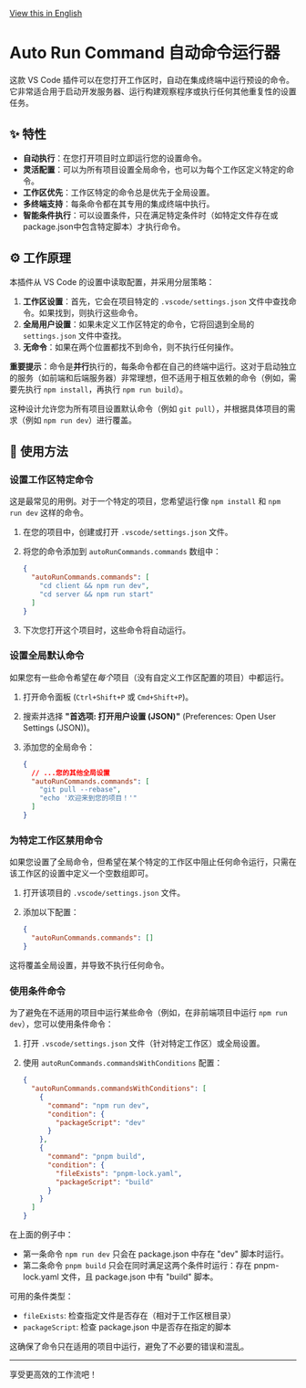 [View this in English](./README.en.md)

# Auto Run Command 自动命令运行器

这款 VS Code 插件可以在您打开工作区时，自动在集成终端中运行预设的命令。它非常适合用于启动开发服务器、运行构建观察程序或执行任何其他重复性的设置任务。

## ✨ 特性

- **自动执行**：在您打开项目时立即运行您的设置命令。
- **灵活配置**：可以为所有项目设置全局命令，也可以为每个工作区定义特定的命令。
- **工作区优先**：工作区特定的命令总是优先于全局设置。
- **多终端支持**：每条命令都在其专用的集成终端中执行。
- **智能条件执行**：可以设置条件，只在满足特定条件时（如特定文件存在或package.json中包含特定脚本）才执行命令。

## ⚙️ 工作原理

本插件从 VS Code 的设置中读取配置，并采用分层策略：

1.  **工作区设置**：首先，它会在项目特定的 `.vscode/settings.json` 文件中查找命令。如果找到，则执行这些命令。
2.  **全局用户设置**：如果未定义工作区特定的命令，它将回退到全局的 `settings.json` 文件中查找。
3.  **无命令**：如果在两个位置都找不到命令，则不执行任何操作。

**重要提示**：命令是**并行**执行的，每条命令都在自己的终端中运行。这对于启动独立的服务（如前端和后端服务器）非常理想，但不适用于相互依赖的命令（例如，需要先执行 `npm install`，再执行 `npm run build`）。

这种设计允许您为所有项目设置默认命令（例如 `git pull`），并根据具体项目的需求（例如 `npm run dev`）进行覆盖。

## 🚀 使用方法

### 设置工作区特定命令

这是最常见的用例。对于一个特定的项目，您希望运行像 `npm install` 和 `npm run dev` 这样的命令。

1.  在您的项目中，创建或打开 `.vscode/settings.json` 文件。
2.  将您的命令添加到 `autoRunCommands.commands` 数组中：

    ```json
    {
      "autoRunCommands.commands": [
        "cd client && npm run dev",
        "cd server && npm run start"
      ]
    }
    ```

3.  下次您打开这个项目时，这些命令将自动运行。

### 设置全局默认命令

如果您有一些命令希望在*每个*项目（没有自定义工作区配置的项目）中都运行。

1.  打开命令面板 (`Ctrl+Shift+P` 或 `Cmd+Shift+P`)。
2.  搜索并选择 **"首选项: 打开用户设置 (JSON)"** (Preferences: Open User Settings (JSON))。
3.  添加您的全局命令：

    ```json
    {
      // ...您的其他全局设置
      "autoRunCommands.commands": [
        "git pull --rebase",
        "echo '欢迎来到您的项目！'"
      ]
    }
    ```

### 为特定工作区禁用命令

如果您设置了全局命令，但希望在某个特定的工作区中阻止任何命令运行，只需在该工作区的设置中定义一个空数组即可。

1.  打开该项目的 `.vscode/settings.json` 文件。
2.  添加以下配置：

    ```json
    {
      "autoRunCommands.commands": []
    }
    ```

这将覆盖全局设置，并导致不执行任何命令。

### 使用条件命令

为了避免在不适用的项目中运行某些命令（例如，在非前端项目中运行 `npm run dev`），您可以使用条件命令：

1. 打开 `.vscode/settings.json` 文件（针对特定工作区）或全局设置。
2. 使用 `autoRunCommands.commandsWithConditions` 配置：

    ```json
    {
      "autoRunCommands.commandsWithConditions": [
        {
          "command": "npm run dev",
          "condition": {
            "packageScript": "dev"
          }
        },
        {
          "command": "pnpm build",
          "condition": {
            "fileExists": "pnpm-lock.yaml",
            "packageScript": "build"
          }
        }
      ]
    }
    ```

在上面的例子中：
- 第一条命令 `npm run dev` 只会在 package.json 中存在 "dev" 脚本时运行。
- 第二条命令 `pnpm build` 只会在同时满足这两个条件时运行：存在 pnpm-lock.yaml 文件，且 package.json 中有 "build" 脚本。

可用的条件类型：

- `fileExists`: 检查指定文件是否存在（相对于工作区根目录）
- `packageScript`: 检查 package.json 中是否存在指定的脚本

这确保了命令只在适用的项目中运行，避免了不必要的错误和混乱。

---

享受更高效的工作流吧！
